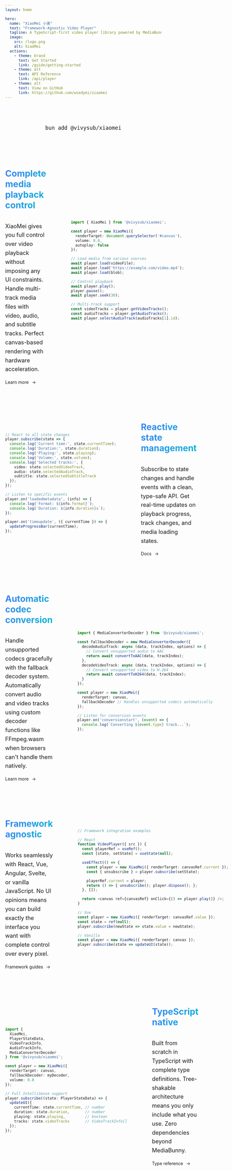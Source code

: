 ```yaml
---
layout: home

hero:
  name: "XiaoMei 小美"
  text: "Framework-Agnostic Video Player"
  tagline: A TypeScript-first video player library powered by MediaBunny. Full control over rendering and UI, zero opinions.
  image:
    src: /logo.png
    alt: XiaoMei
  actions:
    - theme: brand
      text: Get Started
      link: /guide/getting-started
    - theme: alt
      text: API Reference
      link: /api/player
    - theme: alt
      text: View on GitHub
      link: https://github.com/wiedymi/xiaomei
---
```


<ClientOnly>
  <VideoPlayerDemo />
</ClientOnly>

<div style="text-align: center; margin: 80px auto; max-width: 800px; font-size: 20px;">

```bash
bun add @vivysub/xiaomei
```

</div>

<div style="display: flex; flex-direction: column; gap: 80px; margin-top: 80px;">

<div style="display: grid; grid-template-columns: 1fr 1fr; gap: 80px; align-items: center;">
<div>
<h1 style="background: -webkit-linear-gradient(-30deg, #3b82f6, #06b6d4); -webkit-background-clip: text; color: transparent; display: inline-block;">Complete media playback control</h1>
<p style="font-size: 18px; line-height: 1.6;">XiaoMei gives you full control over video playback without imposing any UI constraints. Handle multi-track media files with video, audio, and subtitle tracks. Perfect canvas-based rendering with hardware acceleration.</p>
<a href="/guide/basic-usage" style="text-decoration: none; display: inline-flex; align-items: center; gap: 6px; color: var(--vp-c-brand);">
    Learn more
    <span style="margin-left: 4px;">→</span>
</a>
</div>
<div style="font-size: 14px; position: relative;">

```typescript
import { XiaoMei } from '@vivysub/xiaomei';

const player = new XiaoMei({
  renderTarget: document.querySelector('#canvas'),
  volume: 0.8,
  autoplay: false
});

// Load media from various sources
await player.load(videoFile);
await player.load('https://example.com/video.mp4');
await player.load(blob);

// Control playback
await player.play();
player.pause();
await player.seek(30);

// Multi-track support
const videoTracks = player.getVideoTracks();
const audioTracks = player.getAudioTracks();
await player.selectAudioTrack(audioTracks[1].id);
```

</div>
</div>

<div style="display: grid; grid-template-columns: 1fr 1fr; gap: 80px; align-items: center;">
<div style="font-size: 14px; position: relative;">

```typescript
// React to all state changes
player.subscribe(state => {
  console.log('Current time:', state.currentTime);
  console.log('Duration:', state.duration);
  console.log('Playing:', state.playing);
  console.log('Volume:', state.volume);
  console.log('Selected tracks:', {
    video: state.selectedVideoTrack,
    audio: state.selectedAudioTrack,
    subtitle: state.selectedSubtitleTrack
  });
});

// Listen to specific events
player.on('loadedmetadata', (info) => {
  console.log(`Format: ${info.format}`);
  console.log(`Duration: ${info.duration}s`);
});

player.on('timeupdate', ({ currentTime }) => {
  updateProgressBar(currentTime);
});
```

</div>
<div>
<h1 style="background: -webkit-linear-gradient(-30deg, #3b82f6, #06b6d4); -webkit-background-clip: text; color: transparent; display: inline-block;">Reactive state management</h1>
<p style="font-size: 18px; line-height: 1.6;">Subscribe to state changes and handle events with a clean, type-safe API. Get real-time updates on playback progress, track changes, and media loading states.</p>
<a href="/guide/state-management" style="text-decoration: none; display: inline-flex; align-items: center; gap: 6px; color: var(--vp-c-brand);">
    Docs
    <span style="margin-left: 4px;">→</span>
</a>
</div>
</div>

<div style="display: grid; grid-template-columns: 1fr 1fr; gap: 80px; align-items: center;">
<div>
<h1 style="background: -webkit-linear-gradient(-30deg, #3b82f6, #06b6d4); -webkit-background-clip: text; color: transparent; display: inline-block;">Automatic codec conversion</h1>
<p style="font-size: 18px; line-height: 1.6;">Handle unsupported codecs gracefully with the fallback decoder system. Automatically convert audio and video tracks using custom decoder functions like FFmpeg.wasm when browsers can't handle them natively.</p>
<a href="/guide/fallback-decoder" style="text-decoration: none; display: inline-flex; align-items: center; gap: 6px; color: var(--vp-c-brand);">
    Learn more
    <span style="margin-left: 4px;">→</span>
</a>
</div>
<div style="font-size: 14px; position: relative;">

```typescript
import { MediaConverterDecoder } from '@vivysub/xiaomei';

const fallbackDecoder = new MediaConverterDecoder({
  decodeAudioTrack: async (data, trackIndex, options) => {
    // Convert unsupported audio to AAC
    return await convertToAAC(data, trackIndex);
  },
  decodeVideoTrack: async (data, trackIndex, options) => {
    // Convert unsupported video to H.264
    return await convertToH264(data, trackIndex);
  }
});

const player = new XiaoMei({
  renderTarget: canvas,
  fallbackDecoder // Handles unsupported codecs automatically
});

// Listen for conversion events
player.on('conversionstart', (event) => {
  console.log(`Converting ${event.type} track...`);
});
```

</div>
</div>

<div style="display: grid; grid-template-columns: 1fr 1fr; gap: 80px; align-items: center;">
<div>
<h1 style="background: -webkit-linear-gradient(-30deg, #3b82f6, #06b6d4); -webkit-background-clip: text; color: transparent; display: inline-block;">Framework agnostic</h1>
<p style="font-size: 18px; line-height: 1.6;">Works seamlessly with React, Vue, Angular, Svelte, or vanilla JavaScript. No UI opinions means you can build exactly the interface you want with complete control over every pixel.</p>
<a href="/guide/react" style="text-decoration: none; display: inline-flex; align-items: center; gap: 6px; color: var(--vp-c-brand);">
    Framework guides
    <span style="margin-left: 4px;">→</span>
</a>
</div>
<div style="font-size: 14px; position: relative;">

```typescript
// Framework integration examples

// React
function VideoPlayer({ src }) {
  const playerRef = useRef();
  const [state, setState] = useState(null);

  useEffect(() => {
    const player = new XiaoMei({ renderTarget: canvasRef.current });
    const { unsubscribe } = player.subscribe(setState);

    playerRef.current = player;
    return () => { unsubscribe(); player.dispose(); };
  }, []);

  return <canvas ref={canvasRef} onClick={() => player.play()} />;
}

// Vue
const player = new XiaoMei({ renderTarget: canvasRef.value });
const state = ref(null);
player.subscribe(newState => state.value = newState);

// Vanilla
const player = new XiaoMei({ renderTarget: canvas });
player.subscribe(state => updateUI(state));
```

</div>
</div>

<div style="display: grid; grid-template-columns: 1fr 1fr; gap: 80px; align-items: center;">
<div style="font-size: 14px; position: relative;">

```typescript
import {
  XiaoMei,
  PlayerStateData,
  VideoTrackInfo,
  AudioTrackInfo,
  MediaConverterDecoder
} from '@vivysub/xiaomei';

const player = new XiaoMei({
  renderTarget: canvas,
  fallbackDecoder: myDecoder,
  volume: 0.8
});

// Full IntelliSense support
player.subscribe((state: PlayerStateData) => {
  updateUI({
    currentTime: state.currentTime, // number
    duration: state.duration,       // number
    playing: state.playing,         // boolean
    tracks: state.videoTracks       // VideoTrackInfo[]
  });
});
```

</div>
<div>
<h1 style="background: -webkit-linear-gradient(-30deg, #3b82f6, #06b6d4); -webkit-background-clip: text; color: transparent; display: inline-block;">TypeScript native</h1>
<p style="font-size: 18px; line-height: 1.6;">Built from scratch in TypeScript with complete type definitions. Tree-shakable architecture means you only include what you use. Zero dependencies beyond MediaBunny.</p>
<a href="/api/types" style="text-decoration: none; display: inline-flex; align-items: center; gap: 6px; color: var(--vp-c-brand);">
    Type reference
    <span style="margin-left: 4px;">→</span>
</a>
</div>
</div>

</div>
